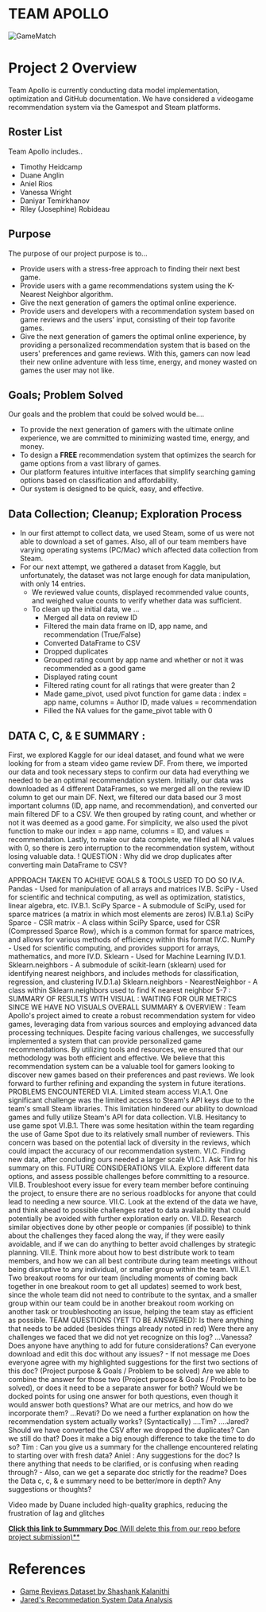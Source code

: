 # TEAM APOLLO
![GameMatch](https://github.com/professav/Project-2/assets/162828309/63e89a09-c66d-4b93-8704-de9a4aa2243c)

# Project 2 Overview
Team Apollo is currently conducting data model implementation, optimization and GitHub documentation. We have considered a videogame recommendation system via the Gamespot and Steam platforms.

## Roster List
Team Apollo includes..
- Timothy Heidcamp
- Duane Anglin 
- Aniel Rios 
- Vanessa Wright 
- Daniyar Temirkhanov 
- Riley (Josephine) Robideau

## Purpose
The purpose of our project purpose is to…
- Provide users with a stress-free approach to finding their next best game.
- Provide users with a game recommendations system using the K-Nearest Neighbor algorithm.
- Give the next generation of gamers the optimal online experience.
- Provide users and developers with a recommendation system based on game reviews and the users' input, consisting of their top favorite games.
- Give the next generation of gamers the optimal online experience, by providing a personalized recommendation system that is based on the users' preferences and game reviews. With this, gamers can now lead their new online adventure with less time, energy, and money wasted on games the user may not like.



## Goals; Problem Solved 
Our goals and the problem that could be solved would be....
- To provide the next generation of gamers with the ultimate online experience, we are committed to minimizing wasted time, energy, and money. 
- To design a **FREE** recommendation system that optimizes the search for game options from a vast library of games.
- Our platform features intuitive interfaces that simplify searching gaming options based on classification and affordability. 
- Our system is designed to be quick, easy, and effective.

## Data Collection; Cleanup; Exploration Process
- In our first attempt to collect data, we used Steam, some of us were not able to download a set of games. Also, all of our team members have varying operating systems (PC/Mac) which affected data collection from Steam.
- For our next attempt, we gathered a dataset from Kaggle, but unfortunately, the dataset was not large enough for data manipulation, with only 14 entries.
  - We reviewed value counts, displayed recommended value counts, and weighed value counts to verify whether data was sufficient.
  - To clean up the initial data, we ...
    - Merged all data on review ID
    - Filtered the main data frame on ID, app name, and recommendation (True/False)
    - Converted DataFrame to CSV
    - Dropped duplicates
    - Grouped rating count by app name and whether or not it was recommended as a good game
    - Displayed rating count
    - Filtered rating count for all ratings that were greater than 2
    -  Made game_pivot, used pivot function for game data : index = app name, columns = Author ID, made values = recommendation
    -  Filled the NA values for the game_pivot table with 0

## DATA C, C, & E SUMMARY :
First, we explored Kaggle for our ideal dataset, and found what we were looking for from a steam video game review DF. From there, we imported our data and took necessary steps to confirm our data had everything we needed to be an optimal recommendation system. Initially, our data was downloaded as 4 different DataFrames, so we merged all on the review ID column to get our main DF. Next, we filtered our data based our 3 most important columns (ID, app name, and recommendation), and converted our main filtered DF to a CSV. We then grouped by rating count, and whether or not it was deemed as a good game. For simplicity, we also used the pivot function to make our index = app name, columns = ID, and values = recommendation. Lastly, to make our data complete, we filled all NA values with 0, so there is zero interruption to the recommendation system, without losing valuable data.
! QUESTION :  Why did we drop duplicates after converting main DataFrame to CSV?

APPROACH TAKEN TO ACHIEVE GOALS & TOOLS USED TO DO SO
	IV.A. Pandas - Used for manipulation of all arrays and matrices
	IV.B. SciPy - Used for scientific and technical computing, as well as optimization, statistics, linear algebra, etc.
	IV.B.1. SciPy Sparce - A submodule of SciPy, used for sparce matrices (a matrix in which most elements are zeros)
	IV.B.1.a) SciPy Sparce - CSR matrix - A class within SciPy Sparce, used for CSR (Compressed Sparce Row), which is a common format for sparce matrices, and allows for various methods of efficiency within this format
	IV.C. NumPy - Used for scientific computing, and provides support for arrays, mathematics, and more
	IV.D. Sklearn - Used for Machine Learning
	IV.D.1. Sklearn.neighbors - A submodule of scikit-learn (sklearn) used for identifying nearest neighbors, and includes methods for classification, regression, and clustering
	IV.D.1.a) Sklearn.neighbors - NearestNeighbor - A class within Sklearn.neighbors used to find K nearest neighbor
5-7 : SUMMARY OF RESULTS WITH VISUAL : WAITING FOR OUR METRICS SINCE WE HAVE NO VISUALS
	OVERALL SUMMARY & OVERVIEW : 
Team Apollo's project aimed to create a robust recommendation system for video games, leveraging data from various sources and employing advanced data processing techniques. Despite facing various challenges, we successfully implemented a system that can provide personalized game recommendations. By utilizing tools and resources, we ensured that our methodology was both efficient and effective.
We believe that this recommendation system can be a valuable tool for gamers looking to discover new games based on their preferences and past reviews. We look forward to further refining and expanding the system in future iterations.
PROBLEMS ENCOUNTERED
	VI.A. Limited steam access
	VI.A.1. One significant challenge was the limited access to Steam's API keys due to the team's small Steam libraries. This limitation hindered our ability to download games and fully utilize Steam's API for data collection.
	VI.B. Hesitancy to use game spot
	VI.B.1. There was some hesitation within the team regarding the use of Game Spot due to its relatively small number of reviewers. This concern was based on the potential lack of diversity in the reviews, which could impact the accuracy of our recommendation system.
	VI.C. Finding new data, after concluding ours needed a larger scale 
	VI.C.1. Ask Tim for his summary on this.
FUTURE CONSIDERATIONS
	VII.A. Explore different data options, and assess possible challenges before committing to a resource.
	VII.B. Troubleshoot every issue for every team member before continuing the project, to ensure there are no serious roadblocks for anyone that could lead to needing a new source.
	VII.C. Look at the extend of the data we have, and think ahead to possible challenges rated to data availability that could potentially be avoided with further exploration early on.
	VII.D. Research similar objectives done by other people or companies (if possible) to think about the challenges they faced along the way, if they were easily avoidable, and if we can do anything to better avoid challenges by strategic planning.
	VII.E. Think more about how to best distribute work to team members, and how we can all best contribute during team meetings without being disruptive to any individual, or smaller group within the team. 
	VII.E.1. Two breakout rooms for our team (including moments of coming back together in one breakout room to get all updates) seemed to work best, since the whole team did not need to contribute to the syntax, and a smaller group within our team could be in another breakout room working on another task or troubleshooting an issue, helping the team stay as efficient as possible.
TEAM QUESTIONS (YET TO BE ANSWERED):
Is there anything that needs to be added (besides things already noted in red)
Were there any challenges we faced that we did not yet recognize on this log? …Vanessa?
Does anyone have anything to add for future considerations?
Can everyone download and edit this doc without any issues? - If not message me
Does everyone agree with my highlighted suggestions for the first two sections of this doc? (Project purpose & Goals / Problem to be solved)
Are we able to combine the answer for those two (Project purpose & Goals / Problem to be solved), or does it need to be a separate answer for both? Would we be docked points for using one answer for both questions, even though it would answer both questions?
What are our metrics, and how do we incorporate them? …Revati?
Do we need a further explanation on how the recommendation system actually works? (Syntactically) ….Tim? ….Jared?
Should we have converted the CSV after we dropped the duplicates? Can we still do that? Does it make a big enough difference to take the time to do so?
Tim : Can you give us a summary for the challenge encountered relating to starting over with fresh data?
Aniel : Any suggestions for the doc? Is there anything that needs to be clarified, or is confusing when reading through? - Also, can we get a separate doc strictly for the readme?
Does the Data c, c, & e summary need to be better/more in depth?
Any suggestions or thoughts?


Video made by Duane included high-quality graphics, reducing the frustration of lag and glitches 

[**Click this link to Summmary Doc** (Will delete this from our repo before project submission)**](https://docs.google.com/document/d/1_uuymdDroABmK8becVYevVApo8j1_2vc_oRuBR6Cp7w/edit)

# References
- [Game Reviews Dataset by Shashank Kalanithi](https://www.kaggle.com/datasets/sridharstreaks/game-reviews-dataset/data)
- [Jared's Recommedation System Data Analysis](https://github.com/Jmp13033/reccomendation_system/tree/master/app/helpers)
